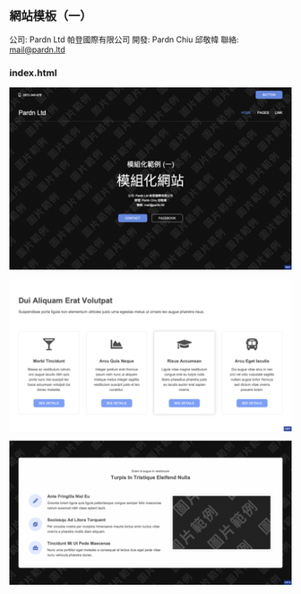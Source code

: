 ## 網站模板（一）

公司: Pardn Ltd 帕登國際有限公司
開發: Pardn Chiu 邱敬幃
聯絡: mail@pardn.ltd

### index.html

![T001](./image/T001.png)

![C001](./image/C001.png)

![C013](./image/C013.png)
